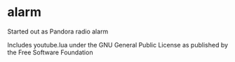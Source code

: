 # alarm
Started out as Pandora radio alarm

Includes youtube.lua under the GNU General Public License as published by
 the Free Software Foundation
